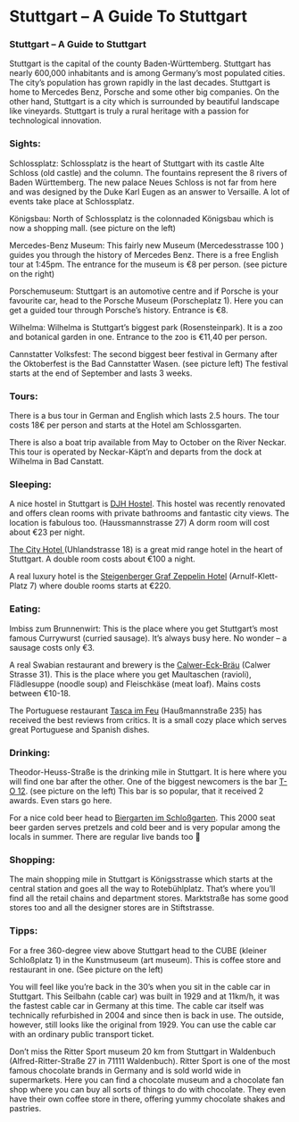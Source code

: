 # Stuttgart – A Guide To Stuttgart

[](http://www.jabbalab.com/blog/wp-content/uploads/2011/06/stuttgart.jpg)

### Stuttgart – A Guide to Stuttgart

Stuttgart is the capital of the county Baden-Württemberg. Stuttgart has nearly 600,000 inhabitants and is among Germany’s most populated cities. The city’s population has grown rapidly in the last decades. Stuttgart is home to Mercedes Benz, Porsche and some other big companies. On the other hand, Stuttgart is a city which is surrounded by beautiful landscape like vineyards. Stuttgart is truly a rural heritage with a passion for technological innovation.

### Sights:

Schlossplatz: Schlossplatz is the heart of Stuttgart with its castle Alte Schloss (old castle) and the column. The fountains represent the 8 rivers of Baden Württemberg. The new palace Neues Schloss is not far from here and was designed by the Duke Karl Eugen as an answer to Versaille. A lot of events take place at Schlossplatz.

[](http://www.jabbalab.com/blog/wp-content/uploads/2011/08/K%C3%B6nigsbau.jpg)[](http://www.jabbalab.com/blog/wp-content/uploads/2011/08/Mercedesmuseum.jpg)Königsbau: North of Schlossplatz is the colonnaded Königsbau which is now a shopping mall. (see picture on the left)

Mercedes-Benz Museum: This fairly new Museum (Mercedesstrasse 100 ) guides you through the history of Mercedes Benz. There is a free English tour at 1:45pm. The entrance for the museum is €8 per person. (see picture on the right)

Porschemuseum: Stuttgart is an automotive centre and if Porsche is your favourite car, head to the Porsche Museum (Porscheplatz 1). Here you can get a guided tour through Porsche’s history. Entrance is €8.

[](http://www.jabbalab.com/blog/wp-content/uploads/2011/08/Bad_Cannstatt.jpg)Wilhelma: Wilhelma is Stuttgart’s biggest park (Rosensteinpark). It is a zoo and botanical garden in one. Entrance to the zoo is €11,40 per person.

Cannstatter Volksfest: The second biggest beer festival in Germany after the Oktoberfest is the Bad Cannstatter Wasen. (see picture left) The festival starts at the end of September and lasts 3 weeks.

### Tours:

There is a bus tour in German and English which lasts 2.5 hours. The tour costs 18€ per person and starts at the Hotel am Schlossgarten.

There is also a boat trip available from May to October on the River Neckar. This tour is operated by Neckar-Käpt’n and departs from the dock at Wilhelma in Bad Canstatt.

### Sleeping:

A nice hostel in Stuttgart is [DJH Hostel](http://www.jugendherberge.de/en/hostels/search/portrait/jh.jsp?IDJH=112). This hostel was recently renovated and offers clean rooms with private bathrooms and fantastic city views. The location is fabulous too. (Haussmannstrasse 27) A dorm room will cost about €23 per night.

[The City Hotel ](http://www.cityhotel-stuttgart.de/)(Uhlandstrasse 18) is a great mid range hotel in the heart of Stuttgart. A double room costs about €100 a night.

A real luxury hotel is the [Steigenberger Graf Zeppelin Hotel](http://www.steigenberger.com/Stuttgart/?source=SH) (Arnulf-Klett-Platz 7) where double rooms starts at €220.

### Eating:

Imbiss zum Brunnenwirt: This is the place where you get Stuttgart’s most famous Currywurst (curried sausage). It’s always busy here. No wonder – a sausage costs only €3.

A real Swabian restaurant and brewery is the [Calwer-Eck-Bräu](http://www.calwereck.de/) (Calwer Strasse 31). This is the place where you get Maultaschen (ravioli), Flädlesuppe (noodle soup) and Fleischkäse (meat loaf). Mains costs between €10-18.

The Portuguese restaurant [Tasca im Feu](http://www.tasca-im-feui.de/home/) (Haußmannstraße 235) has received the best reviews from critics. It is a small cozy place which serves great Portuguese and Spanish dishes.

### Drinking:

[](http://www.jabbalab.com/blog/wp-content/uploads/2011/08/T-O12.jpg)Theodor-Heuss-Straße is the drinking mile in Stuttgart. It is here where you will find one bar after the other. One of the biggest newcomers is the bar [T-O 12](http://www.t-o12.com/). (see picture on the left) This bar is so popular, that it received 2 awards. Even stars go here.

For a nice cold beer head to [Biergarten im Schloßgarten](http://www.biergarten-schlossgarten.de/). This 2000 seat beer garden serves pretzels and cold beer and is very popular among the locals in summer. There are regular live bands too 🙂

### Shopping:

The main shopping mile in Stuttgart is Königsstrasse which starts at the central station and goes all the way to Rotebühlplatz. That’s where you’ll find all the retail chains and department stores. Marktstraße has some good stores too and all the designer stores are in Stiftstrasse.

### Tipps:

[](http://www.jabbalab.com/blog/wp-content/uploads/2011/08/Cube.jpg)For a free 360-degree view above Stuttgart head to the CUBE (kleiner Schloßplatz 1) in the Kunstmuseum (art museum). This is coffee store and restaurant in one. (See picture on the left)

You will feel like you’re back in the 30’s when you sit in the cable car in Stuttgart. This Seilbahn (cable car) was built in 1929 and at 11km/h, it was the fastest cable car in Germany at this time. The cable car itself was technically refurbished in 2004 and since then is back in use. The outside, however, still looks like the original from 1929. You can use the cable car with an ordinary public transport ticket.

Don’t miss the Ritter Sport museum 20 km from Stuttgart in Waldenbuch (Alfred-Ritter-Straße 27 in 71111 Waldenbuch). Ritter Sport is one of the most famous chocolate brands in Germany and is sold world wide in supermarkets. Here you can find a chocolate museum and a chocolate fan shop where you can buy all sorts of things to do with chocolate. They even have their own coffee store in there, offering yummy chocolate shakes and pastries.
